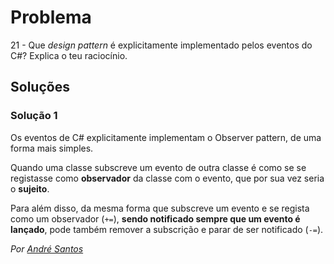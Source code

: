 # Problema

21 - Que _design pattern_ é explicitamente implementado pelos eventos do C#?
Explica o teu raciocínio.

## Soluções

### Solução 1

Os eventos de C# explicitamente implementam o Observer pattern, de uma forma mais
simples.

Quando uma classe subscreve um evento de outra classe é como se se registasse
como **observador** da classe com o evento, que por sua vez seria o **sujeito**.

Para além disso, da mesma forma que subscreve um evento e se regista como um
observador (`+=`), **sendo notificado sempre que um evento é lançado**, pode também
remover a subscrição e parar de ser notificado (`-=`).

_Por [André Santos](https://github.com/andrepucas)_
